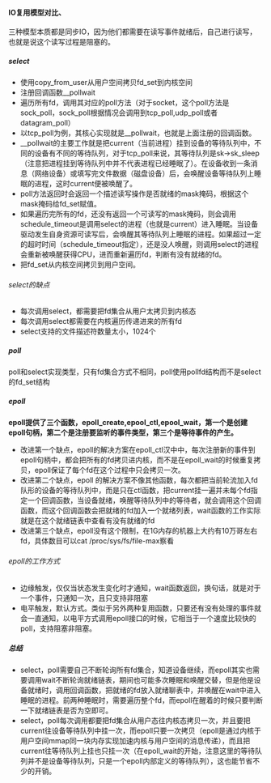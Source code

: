 #### IO复用模型对比、

三种模型本质都是同步IO，因为他们都需要在读写事件就绪后，自己进行读写，也就是说这个读写过程是阻塞的。

##### select

- 使用copy_from_user从用户空间拷贝fd_set到内核空间
- 注册回调函数__pollwait
- 遍历所有fd，调用其对应的poll方法（对于socket，这个poll方法是sock_poll，sock_poll根据情况会调用到tcp_poll,udp_poll或者datagram_poll）
- 以tcp_poll为例，其核心实现就是__pollwait，也就是上面注册的回调函数。
- __pollwait的主要工作就是把current（当前进程）挂到设备的等待队列中，不同的设备有不同的等待队列，对于tcp_poll来说，其等待队列是sk->sk_sleep（注意把进程挂到等待队列中并不代表进程已经睡眠了）。在设备收到一条消息（网络设备）或填写完文件数据（磁盘设备）后，会唤醒设备等待队列上睡眠的进程，这时current便被唤醒了。
- poll方法返回时会返回一个描述读写操作是否就绪的mask掩码，根据这个mask掩码给fd_set赋值。
- 如果遍历完所有的fd，还没有返回一个可读写的mask掩码，则会调用schedule_timeout是调用select的进程（也就是current）进入睡眠。当设备驱动发生自身资源可读写后，会唤醒其等待队列上睡眠的进程。如果超过一定的超时时间（schedule_timeout指定），还是没人唤醒，则调用select的进程会重新被唤醒获得CPU，进而重新遍历fd，判断有没有就绪的fd。
- 把fd_set从内核空间拷贝到用户空间。

###### select的缺点

- 每次调用select，都需要把fd集合从用户太拷贝到内核态
- 每次调用select都需要在内核遍历传递进来的所有fd
- select支持的文件描述符数量太小，1024个

##### poll

​	poll和select实现类型，只有fd集合方式不相同，poll使用pollfd结构而不是select的fd_set结构

##### epoll

​	**epoll提供了三个函数，epoll_create,epool_ctl,epool_wait，第一个是创建epoll句柄，第二个是注册要监听的事件类型，第三个是等待事件的产生。**

- 改进第一个缺点，epoll的解决方案在epoll_ctl汉中中，每次注册新的事件到epoll句柄中，都会把所有的fd拷贝进内核，而不是在epoll_wait的时候重复拷贝，epoll保证了每个fd在这个过程中只会拷贝一次。
- 改进第二个缺点，epoll 的解决方案不像其他函数，每次都把当前轮流加入fd队形的设备的等待队列中，而是只在ctl函数，把current挂一遍并未每个fd指定一个回调函数，当设备就绪，唤醒等待队列中的等待者，就会调用这个回调函数，而这个回调函数会把就绪的fd加入一个就绪列表，wait函数的工作实际就是在这个就绪链表中查看有没有就绪的fd
- 改进第三个缺点，epoll没有这个限制，在1G内存的机器上大约有10万哥左右fd，具体数目可以cat /proc/sys/fs/file-max察看

###### epoll的工作方式

- 边缘触发，仅仅当状态发生变化时才通知，wait函数返回，换句话，就是对于一个事件，只通知一次，且只支持非阻塞
- 电平触发，默认方式。类似于另外两种复用函数，只要还有没有处理的事件就会一直通知，以电平方式调用epoll接口的时候，它相当于一个速度比较快的poll，支持阻塞非阻塞。

##### 总结

- ​	select，poll需要自己不断轮询所有fd集合，知道设备继续，而epoll其实也需要调用wait不断轮询就绪链表，期间也可能多次睡眠和唤醒交替，但是他是设备就绪时，调用回调函数，把就绪的fd放入就绪聊表中，并唤醒在wait中进入睡眠的进程。前两种睡眠时，需要遍历整个fd，而epoll在醒着的时候只要判断一下就绪链表是否为空即可。
- ​	select，poll每次调用都要把fd集合从用户态往内核态拷贝一次，并且要把current往设备等待队列中挂一次，而epoll只要一次拷贝（epoll是通过内核于用户空间mmap同一块内存实现加速内核与用户空间的消息传递），而且把current往等待队列上挂也只挂一次（在epoll_wait的开始，注意这里的等待队列并不是设备等待队列，只是一个epoll内部定义的等待队列），这也能节省不少的开销。



​	


